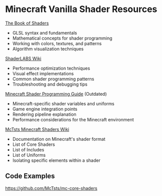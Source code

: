 # Minecraft Vanilla Shader Resources

[The Book of Shaders](https://thebookofshaders.com/)

- GLSL syntax and fundamentals
- Mathematical concepts for shader programming
- Working with colors, textures, and patterns
- Algorithm visualization techniques


[ShaderLABS Wiki](https://shaderlabs.org/wiki/Shader_tricks) 

- Performance optimization techniques
- Visual effect implementations
- Common shader programming patterns
- Troubleshooting and debugging tips


[Minecraft Shader Programming Guide](https://docs.google.com/document/d/15TOAOVLgSNEoHGzpNlkez5cryH3hFF3awXL5Py81EMk/edit) (Outdated) 

- Minecraft-specific shader variables and uniforms
- Game engine integration points
- Rendering pipeline explanation
- Performance considerations for the Minecraft environment



[McTsts Minecraft Shaders Wiki](https://github.com/McTsts/Minecraft-Shaders-Wiki) 

- Documentation on Minecraft's shader format
- List of Core Shaders
- List of Includes
- List of Uniforms
- Isolating specific elements within a shader

## Code Examples

https://github.com/McTsts/mc-core-shaders